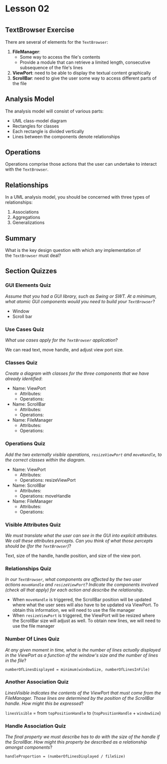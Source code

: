 # Lesson 02

# 

## TextBrowser Exercise

There are several of elements for the `TextBrowser`:

1. **FileManager**:
    - Some way to access the file's contents
    - Provide a module that can retrieve a limited length, consecutive subsequence of the file's lines
2. **ViewPort**: need to be able to display the textual content graphically
3. **ScrollBar**: need to give the user some way to access different parts of the file

## Analysis Model

The analysis model will consist of various parts:

- UML class-model diagram
- Rectangles for classes
- Each rectangle is divided vertically
- Lines between the components denote relationships

## Operations

Operations comprise those actions that the user can undertake to interact with the `TextBrowser`.

## Relationships

In a UML analysis model, you should be concerned with three types of relationships:

1. Associations
2. Aggregations
3. Generalizations

## Summary

What is the key design question with which any implementation of the `TextBrowser` must deal?

## Section Quizzes

### GUI Elements Quiz

*Assume that you had a GUI library, such as Swing or SWT. At a minimum, what atomic GUI components would you need to build your `TextBrowser`*?

- Window
- Scroll bar

### Use Cases Quiz

*What use cases apply for the `TextBrowser` application*?

We can read text, move handle, and adjust view port size.

### Classes Quiz

*Create a diagram with classes for the three components that we have already identified*:

- Name: ViewPort
    - Attributes:
    - Operations:
- Name: ScrollBar
    - Attributes:
    - Operations:
- Name: FileManager
    - Attributes:
    - Operations:

### Operations Quiz

*Add the two externally visible operations, `resizeViewPort` and `moveHandle`, to the correct classes within the diagram*.

- Name: ViewPort
    - Attributes:
    - Operations: resizeViewPort
- Name: ScrollBar
    - Attributes:
    - Operations: moveHandle
- Name: FileManager
    - Attributes:
    - Operations:

### Visible Attributes Quiz

*We must translate what the user can see in the GUI into explicit attributes. We call these attributes percepts. Can you think of what those percepts should be (for the `TextBrowser`)*?

Text, size of the handle, handle position, and size of the view port.

### Relationships Quiz

*In our `TextBrowser`, what components are affected by the two user actions `moveHandle` and `resizeViewPort`? Indicate the components involved (check all that apply) for each action and describe the relationship*.

- When `moveHandle` is triggered, the ScrollBar position will be updated where what the user sees will also have to be updated via ViewPort. To obtain this information, we will need to use the file manager
- When `resizeViewPort` is triggered, the ViewPort will be resized where the ScrollBar size will adjust as well. To obtain new lines, we will need to use the file manager

### Number Of Lines Quiz

*At any given moment in time, what is the number of lines actually displayed in the ViewPort as a function of the window's size and the number of lines in the file*?

`numberOfLinesDisplayed = minimum(windowSize, numberOfLinesInFile)`

### Another Association Quiz

*LinesVisible indicates the contents of the ViewPort that must come from the FileManager. Those lines are determined by the position of the ScrollBar handle. How might this be expressed*?

`linesVisible` = from `topPositionHandle` to (`topPositionHandle` + `windowSize`)

### Handle Association Quiz

*The final property we must describe has to do with the size of the handle if the ScrollBar. How might this property be described as a relationship amongst components*?

`handleProportion = (numberOfLinesDisplayed / fileSize)`